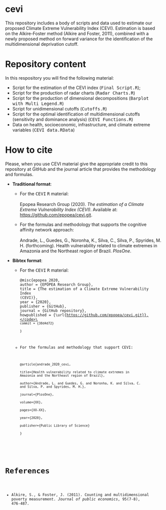 # cevi
This repository includes a body of scripts and data used to estimate our proposed Climate Extreme Vulnerability Index (CEVI). Estimation is based on the Alkire-Foster method (Alkire and Foster, 2011), combined with a newly proposed method on forward variance for the identification of the multidimensional deprivation cutoff.

# Repository content
In this respository you will find the following material:
* Script for the estimation of the CEVI index (<tt>Final Script.R</tt>);
* Script for the production of radar charts (<tt>Radar Charts.R</tt>)
* Script for the production of dimensional decompositions (<tt>Barplot with Multi Legend.R</tt>)
* Script for unidimensional cutoffs (<tt>Cutoffs.R</tt>)
* Script for the optimal identification of multidimensional cutoffs (sensitivity and dominance analysis) (<tt>CEVI Functions.R</tt>)
* Data on health, socioeconomic, infrastructure, and climate extreme variables (<tt>CEVI data.RData</tt>)

# How to cite

Please, when you use CEVI material give the appropriate credit to this repository at GitHub and the journal article that provides the methodology and formulas.

* **Traditional format**:

  - For the <tt>CEVI</tt> <tt>R</tt> material:\
  \
  Epopea Research Group (2020). *The estimation of a Climate Extreme Vulnerability Index (CEVI)*. Available at: <https://github.com/epopea/cevi.git>.
  
  - For the formulas and methodology that supports the cognitive affinity network approach:\
  \
    Andrade, L., Guedes, G., Noronha, K., Silva, C., Silva, P., Spyrides, M. H. (forthcoming). Health vulnerability related to climate extremes in Amazonia and the Northeast region of Brazil. *PlosOne*.
    
* **Bibtex format**:

  - For the <tt>CEVI</tt> <tt>R</tt> material:\
  \
  <code>@misc{epopea_2020,</code>\
  <code>author = {EPOPEA Research Group},</code>\
  <code>title = {The estimation of a Climate Extreme Vulnerability Index (CEVI)},</code>\
  <code>year = {2020},</code>\
  <code>publisher = {GitHub},</code>\
  <code>journal = {GitHub repository},</code>\
  <code>howpublished = {\url{https://github.com/epopea/cevi.git}},</code>\
  <code>commit = {38d4d72}</code>\
  <code>}</code>
  
  - For the formulas and methodology that support CEVI:\
  \
  <code>@article{andrade_2020_cevi,</code>\
  <code>title={Health vulnerability related to climate extremes in Amazonia and the Northeast region of Brazil},</code>\
  <code>author={Andrade, L. and Guedes, G. and Noronha, K. and Silva, C. and Silva, P. and Spyrides, M. H.},</code>\
  <code>journal={PlosOne},</code>\
  <code>volume={XX},</code>\
  <code>pages={XX-XX},</code>\
  <code>year={2020},</code>\
  <code>publisher={Public Library of Science}</code>\
  <code>}</code>

# References
* Alkire, S., & Foster, J. (2011). Counting and multidimensional poverty measurement. *Journal of public economics*, 95(7-8), 476-487.

